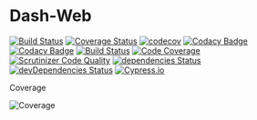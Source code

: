 # Dash-Web

[![Build Status](https://travis-ci.com/ArnaudFlaesch/Dash-Web.svg?branch=master)](https://travis-ci.com/ArnaudFlaesch/Dash-Web)
[![Coverage Status](https://coveralls.io/repos/github/ArnaudFlaesch/Dash-Web/badge.svg?branch=master)](https://coveralls.io/github/ArnaudFlaesch/Dash-Web?branch=master)
[![codecov](https://codecov.io/gh/ArnaudFlaesch/Dash-Web/branch/master/graph/badge.svg)](https://codecov.io/gh/ArnaudFlaesch/Dash-Web)
[![Codacy Badge](https://api.codacy.com/project/badge/Grade/11fd289d78594b809ef1aaa1328c31c7)](https://www.codacy.com/app/arnaudflaesch/Dash-Web?utm_source=github.com&utm_medium=referral&utm_content=ArnaudFlaesch/Dash-Web&utm_campaign=Badge_Grade)
[![Codacy Badge](https://api.codacy.com/project/badge/Coverage/11fd289d78594b809ef1aaa1328c31c7)](https://www.codacy.com/app/arnaudflaesch/Dash-Web?utm_source=github.com&utm_medium=referral&utm_content=ArnaudFlaesch/Dash-Web&utm_campaign=Badge_Coverage)
[![Build Status](https://scrutinizer-ci.com/g/ArnaudFlaesch/Dash-Web/badges/build.png?b=master)](https://scrutinizer-ci.com/g/ArnaudFlaesch/Dash-Web/build-status/master)
[![Code Coverage](https://scrutinizer-ci.com/g/ArnaudFlaesch/Dash-Web/badges/coverage.png?b=master)](https://scrutinizer-ci.com/g/ArnaudFlaesch/Dash-Web/?branch=master)
[![Scrutinizer Code Quality](https://scrutinizer-ci.com/g/ArnaudFlaesch/Dash-Web/badges/quality-score.png?b=master)](https://scrutinizer-ci.com/g/ArnaudFlaesch/Dash-Web/?branch=master)
[![dependencies Status](https://david-dm.org/ArnaudFlaesch/Dash-Web/status.svg)](https://david-dm.org/ArnaudFlaesch/Dash-Web)
[![devDependencies Status](https://david-dm.org/ArnaudFlaesch/Dash-Web/dev-status.svg)](https://david-dm.org/ArnaudFlaesch/Dash-Web?type=dev)
[![Cypress.io](https://img.shields.io/badge/tested%20with-Cypress-04C38E.svg)](https://www.cypress.io/)

Coverage

![Coverage](https://codecov.io/gh/ArnaudFlaesch/Dash-Web/branch/master/graphs/sunburst.svg)
